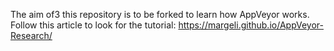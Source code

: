 The aim of3 this repository is to be forked to learn how AppVeyor works. Follow this article to look for the tutorial: https://margeli.github.io/AppVeyor-Research/
